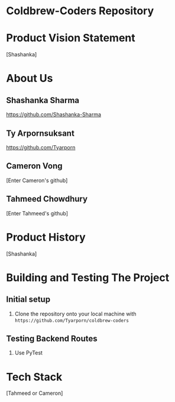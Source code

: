 # Coldbrew-Coders Repository


# Product Vision Statement
[Shashanka]

# About Us
 ## Shashanka Sharma
https://github.com/Shashanka-Sharma

## Ty Arpornsuksant
https://github.com/Tyarporn

## Cameron Vong
[Enter Cameron's github]

## Tahmeed Chowdhury
[Enter Tahmeed's github]



# Product History
[Shashanka]

# Building and Testing The Project
## Initial setup
1. Clone the repository onto your local machine with ```https://github.com/Tyarporn/coldbrew-coders```

## Testing Backend Routes
1. Use PyTest



# Tech Stack
[Tahmeed or Cameron]
